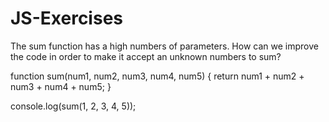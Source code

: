 # JS-Exercises
The sum function has a high numbers of parameters. How can we improve the code in order to make it accept an unknown numbers to sum?

function sum(num1, num2, num3, num4, num5) {
    return num1 + num2 + num3 + num4 + num5;
}

console.log(sum(1, 2, 3, 4, 5));
